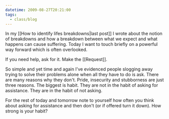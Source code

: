```yaml
---
datetime: 2009-08-27T20:21:00
tags:
  - class/blog
---
```

In my [[How to identify lifes breakdowns|last post]] I wrote about the notion of breakdowns and how a breakdown between what we expect and what happens can cause suffering. Today I want to touch briefly on a powerful way forward which is often overlooked.

If you need help, ask for it. Make the [[Request]].

So simple and yet time and again I've evidenced people slogging away trying to solve their problems alone when all they have to do is ask. There are many reasons why they don't. Pride, insecurity and stubborness are just three reasons. The biggest is habit. They are not in the habit of asking for assistance. They are in the habit of not asking.

For the rest of today and tomorrow note to yourself how often you think about asking for assistance and then don't (or if offered turn it down). How strong is your habit?

